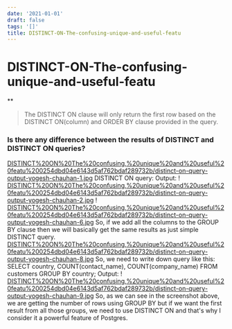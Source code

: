 ```yaml
---
date: '2021-01-01'
draft: false
tags: '[]'
title: DISTINCT-ON-The-confusing-unique-and-useful-featu
---
```


# DISTINCT-ON-The-confusing-unique-and-useful-featu

**
> The DISTINCT ON clause will only return the first row based on the DISTINCT ON(column) and ORDER BY clause provided in the query.
### Is there any difference between the results of DISTINCT and DISTINCT ON queries?
[DISTINCT%20ON%20The%20confusing,%20unique%20and%20useful%20featu%200254dbd04e6143d5af762bdaf289732b/distinct-on-query-output-yogesh-chauhan-1.jpg](DISTINCT%20ON%20The%20confusing,%20unique%20and%20useful%20featu%200254dbd04e6143d5af762bdaf289732b/distinct-on-query-output-yogesh-chauhan-1.jpg)
DISTINCT ON query:
Output:
!
[DISTINCT%20ON%20The%20confusing,%20unique%20and%20useful%20featu%200254dbd04e6143d5af762bdaf289732b/distinct-on-query-output-yogesh-chauhan-2.jpg](DISTINCT%20ON%20The%20confusing,%20unique%20and%20useful%20featu%200254dbd04e6143d5af762bdaf289732b/distinct-on-query-output-yogesh-chauhan-2.jpg)
!
[DISTINCT%20ON%20The%20confusing,%20unique%20and%20useful%20featu%200254dbd04e6143d5af762bdaf289732b/distinct-on-query-output-yogesh-chauhan-6.jpg](DISTINCT%20ON%20The%20confusing,%20unique%20and%20useful%20featu%200254dbd04e6143d5af762bdaf289732b/distinct-on-query-output-yogesh-chauhan-6.jpg)
So, if we add all the columns to the GROUP BY clause then we will basically get the same results as just simple DISTINCT query.
[DISTINCT%20ON%20The%20confusing,%20unique%20and%20useful%20featu%200254dbd04e6143d5af762bdaf289732b/distinct-on-query-output-yogesh-chauhan-8.jpg](DISTINCT%20ON%20The%20confusing,%20unique%20and%20useful%20featu%200254dbd04e6143d5af762bdaf289732b/distinct-on-query-output-yogesh-chauhan-8.jpg)
So, we need to write down query like this:
SELECT country, COUNT(contact_name), COUNT(company_name) FROM customers GROUP BY country;
Output:
!
[DISTINCT%20ON%20The%20confusing,%20unique%20and%20useful%20featu%200254dbd04e6143d5af762bdaf289732b/distinct-on-query-output-yogesh-chauhan-9.jpg](DISTINCT%20ON%20The%20confusing,%20unique%20and%20useful%20featu%200254dbd04e6143d5af762bdaf289732b/distinct-on-query-output-yogesh-chauhan-9.jpg)
So, as we can see in the screenshot above, we are getting the number of rows using GROUP BY but if we want the first result from all those groups, we need to use DISTINCT ON and that's why I consider it a powerful feature of Postgres.
